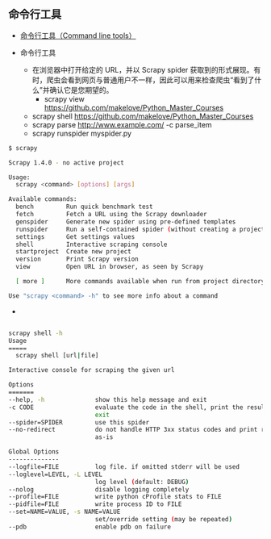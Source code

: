 ## 命令行工具
- [命令行工具（Command line tools）](https://oner-wv.gitbooks.io/scrapy_zh/content/%E5%9F%BA%E6%9C%AC%E6%A6%82%E5%BF%B5/%E5%91%BD%E4%BB%A4%E8%A1%8C%E5%B7%A5%E5%85%B7.html)

- 命令行工具
    - 在浏览器中打开给定的 URL，并以 Scrapy spider 获取到的形式展现。有时，爬虫会看到网页与普通用户不一样，因此可以用来检查爬虫“看到了什么”并确认它是您期望的。 
        - scrapy view https://github.com/makelove/Python_Master_Courses
    - scrapy shell https://github.com/makelove/Python_Master_Courses
    - scrapy parse http://www.example.com/ -c parse_item
    - scrapy runspider myspider.py
    
```bash
$ scrapy

Scrapy 1.4.0 - no active project

Usage:
  scrapy <command> [options] [args]

Available commands:
  bench         Run quick benchmark test
  fetch         Fetch a URL using the Scrapy downloader
  genspider     Generate new spider using pre-defined templates
  runspider     Run a self-contained spider (without creating a project)
  settings      Get settings values
  shell         Interactive scraping console
  startproject  Create new project
  version       Print Scrapy version
  view          Open URL in browser, as seen by Scrapy

  [ more ]      More commands available when run from project directory

Use "scrapy <command> -h" to see more info about a command
```    

-
```bash

scrapy shell -h
Usage
=====
  scrapy shell [url|file]

Interactive console for scraping the given url

Options
=======
--help, -h              show this help message and exit
-c CODE                 evaluate the code in the shell, print the result and
                        exit
--spider=SPIDER         use this spider
--no-redirect           do not handle HTTP 3xx status codes and print response
                        as-is

Global Options
--------------
--logfile=FILE          log file. if omitted stderr will be used
--loglevel=LEVEL, -L LEVEL
                        log level (default: DEBUG)
--nolog                 disable logging completely
--profile=FILE          write python cProfile stats to FILE
--pidfile=FILE          write process ID to FILE
--set=NAME=VALUE, -s NAME=VALUE
                        set/override setting (may be repeated)
--pdb                   enable pdb on failure
```